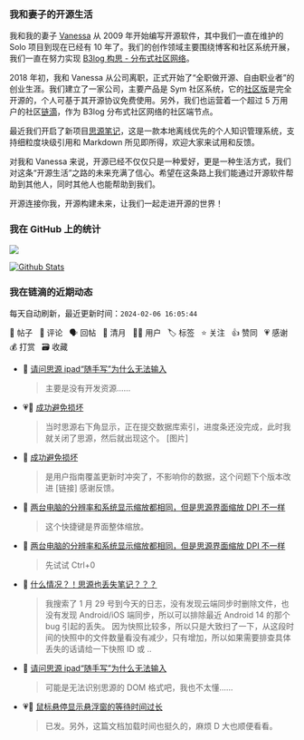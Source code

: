 ### 我和妻子的开源生活

我和我的妻子 [Vanessa](https://github.com/Vanessa219) 从 2009 年开始编写开源软件，其中我们一直在维护的 Solo 项目到现在已经有 10 年了。我们的创作领域主要围绕博客和社区系统开展，我们一直在努力实现 [B3log 构思 - 分布式社区网络](https://ld246.com/article/1546941897596)。

2018 年初，我和 Vanessa 从公司离职，正式开始了“全职做开源、自由职业者”的创业生涯。我们建立了一家公司，主要产品是 Sym 社区系统，它的[社区版](https://github.com/88250/symphony)是完全开源的，个人可基于其开源协议免费使用。另外，我们也运营着一个超过 5 万用户的社区[链滴](https://ld246.com)，作为 B3log 分布式社区网络的社区端节点。

最近我们开启了新项目[思源笔记](https://github.com/siyuan-note/siyuan)，这是一款本地离线优先的个人知识管理系统，支持细粒度块级引用和 Markdown 所见即所得，欢迎大家来试用和反馈。

对我和 Vanessa 来说，开源已经不仅仅只是一种爱好，更是一种生活方式，我们对这条“开源生活”之路的未来充满了信心。希望在这条路上我们能通过开源软件帮助到其他人，同时其他人也能帮助到我们。

开源连接你我，开源构建未来，让我们一起走进开源的世界！

### 我在 GitHub 上的统计

<a title="Hits" target="_blank" href="https://github.com/88250/88250"><img src="https://hits.b3log.org/88250/88250.svg"></a>

[![Github Stats](https://github-readme-stats.vercel.app/api?username=88250&theme=tokyonight&show_icons=true)](https://github.com/88250)

<!--events start -->

### 我在链滴的近期动态

每天自动刷新，最近更新时间：`2024-02-06 16:05:44`

📝 帖子 &nbsp; 💬 评论 &nbsp; 🗣 回帖 &nbsp; 🌙 清月 &nbsp; 👨‍💻 用户 &nbsp; 🏷️ 标签 &nbsp; ⭐️ 关注 &nbsp; 👍 赞同 &nbsp; 💗 感谢 &nbsp; 💰 打赏 &nbsp; 🗃 收藏

* 💬 [请问思源 ipad“随手写”为什么无法输入](https://ld246.com/article/1707141988298/comment/1707198197433#comments)

  > 主要是没有开发资源……
* 💗📝 [成功避免损坏](https://ld246.com/article/1707190795317)

  > 当时思源右下角显示，正在提交数据库索引，进度条还没完成，此时我就关闭了思源，然后就出现这个。 [图片]
* 💬 [成功避免损坏](https://ld246.com/article/1707190795317/comment/1707198086744#comments)

  > 是用户指南覆盖更新时冲突了，不影响你的数据，这个问题下个版本改进 [链接] 感谢反馈。
* 💬 [两台电脑的分辨率和系统显示缩放都相同，但是思源界面缩放 DPI 不一样](https://ld246.com/article/1707188526658/comment/1707189339087#comments)

  > 这个快捷键是界面整体缩放。
* 💬 [两台电脑的分辨率和系统显示缩放都相同，但是思源界面缩放 DPI 不一样](https://ld246.com/article/1707188526658/comment/1707188842194#comments)

  > 先试试 Ctrl+0
* 💬 [什么情况？！思源也丢失笔记？？？](https://ld246.com/article/1706835819793/comment/1707182536531#comments)

  > 我搜索了 1 月 29 号到今天的日志，没有发现云端同步时删除文件，也没有发现 Android/iOS 端同步，所以可以排除最近 Android 14 的那个 bug 引起的丢失。 因为快照比较多，所以只是大致扫了一下，从这段时间的快照中的文件数量看没有减少，只有增加，所以如果需要排查具体丢失的话请给一下快照 ID 或 ..
* 💬 [请问思源 ipad“随手写”为什么无法输入](https://ld246.com/article/1707141988298/comment/1707142708123#comments)

  > 可能是无法识别思源的 DOM 格式吧，我也不太懂……
* 💗💬 [鼠标悬停显示悬浮窗的等待时间过长](https://ld246.com/article/1707131359463/comment/1707140881923#comments)

  > 已发。另外，这篇文档加载时间也挺久的，麻烦 D 大也顺便看看。


<!--events end -->
